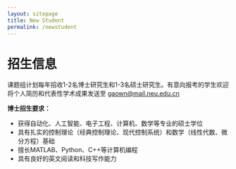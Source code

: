 ```yaml
---
layout: sitepage
title: New Student
permalink: /newstudent
---
```


# 招生信息 #

课题组计划每年招收1-2名博士研究生和1-3名硕士研究生。有意向报考的学生欢迎将个人简历和代表性学术成果发送至 gaown@mail.neu.edu.cn

<strong>博士招生要求：</strong>

* 获得自动化、人工智能、电子工程、计算机、数学等专业的硕士学位
* 具有扎实的控制理论（经典控制理论、现代控制系统）和数学（线性代数、微分方程）基础
* 擅长MATLAB、Python、C++等计算机编程
* 具有良好的英文阅读和科技写作能力

